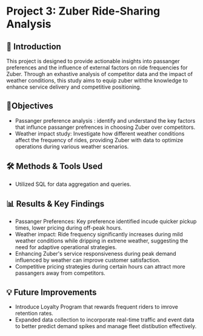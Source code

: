 # Project 3: Zuber Ride-Sharing Analysis
## 📌 Introduction
This project is designed to provide actionable insights into passanger preferences and the influence of external factors on ride frequencies for Zuber.  Through an exhastive analysis of competitor data and the impact of weather conditions, this study aims to equip zuber withthe knowledge to enhance service delivery and competitive positioning.

## 📌Objectives
- Passanger preference analysis : identify and understand the key factors that influnce passanger prefrences in choosing Zuber over competitors.
- Weather impact study: Investigate how different weather conditions affect the frequency of rides, providing Zuber with data to optimize operations during various weather scenarios.

## 🛠 Methods & Tools Used
- Utilized SQL for data aggregation and queries.

## 📊 Results & Key Findings
- Passanger Preferences: Key preference identified incude quicker pickup times, lower pricing during off-peak hours.
- Weather impact: Ride frequency significantly increases during mild weather conditions while dripping in extrene weather, suggesting the need for adaptive operational strategies.
- Enhancing Zuber's service responsiveness during peak demand influenced by weather can improve customer satisfaction.
- Competitive pricing strategies during certain hours can attract more passangers away from competitors. 

## 💡 Future Improvements
- Introduce Loyalty Program that rewards frequent riders to imrove retention rates.
- Expanded data collection to incorporate real-time traffic and event data to better predict demand spikes and manage fleet distibution effectively.  
